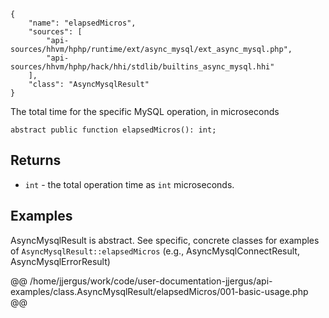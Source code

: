 ``` yamlmeta
{
    "name": "elapsedMicros",
    "sources": [
        "api-sources/hhvm/hphp/runtime/ext/async_mysql/ext_async_mysql.php",
        "api-sources/hhvm/hphp/hack/hhi/stdlib/builtins_async_mysql.hhi"
    ],
    "class": "AsyncMysqlResult"
}
```




The total time for the specific MySQL operation, in microseconds




``` Hack
abstract public function elapsedMicros(): int;
```




## Returns




+ ` int ` - the total operation time as `` int `` microseconds.




## Examples




AsyncMysqlResult is abstract. See specific, concrete classes for examples of ` AsyncMysqlResult::elapsedMicros ` (e.g., AsyncMysqlConnectResult, AsyncMysqlErrorResult)







@@ /home/jjergus/work/code/user-documentation-jjergus/api-examples/class.AsyncMysqlResult/elapsedMicros/001-basic-usage.php @@
<!-- HHAPIDOC -->
